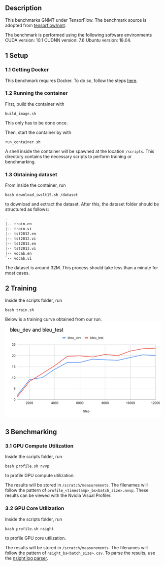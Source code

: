 ## Description
This benchmarks GNMT under TensorFlow. The benchmark source is adopted from [tensorflow/nmt](https://github.com/tensorflow/nmt.git).

The benchmark is performed using the following software environments CUDA version: 10.1 CUDNN version: 7.6 Ubuntu version: 18.04.

## 1 Setup
### 1.1 Getting Docker
This benchmark requires Docker. To do so, follow the steps [here](https://docs.docker.com/engine/install/).

### 1.2 Running the container
First, build the container with 
```
build_image.sh
```
This only has to be done once.

Then, start the container by with
```
run_container.sh
```
A shell inside the container will be spawned at the location `/scripts`. This directory contains the necessary scripts to perform training or benchmarking.

### 1.3 Obtaining dataset
From inside the container, run
```
bash download_iwslt15.sh /dataset
```
to download and extract the dataset. After this, the dataset folder should be structured as follows:
```
.
|-- train.en
|-- train.vi
|-- tst2012.en
|-- tst2012.vi
|-- tst2013.en
|-- tst2013.vi
|-- vocab.en
`-- vocab.vi
```
The dataset is around 32M. This process should take less than a minute for most cases.

## 2 Training
Inside the scripts folder, run
```
bash train.sh
```
Below is a training curve obtained from our run.
![](figures/train_en_vi.png)

## 3 Benchmarking
### 3.1 GPU Compute Utilization
Inside the scripts folder, run
```
bash profile.sh nvvp
```
to profile GPU compute utilization.

The results will be stored in `/scratch/measurements`. The filenames will follow the pattern of `profile_<timestamp>_bs<batch_size>.nvvp`. These results can be viewed with the Nvidia Visual Profiler. 

### 3.2 GPU Core Utilization
Inside the scripts folder, run
```
bash profile.sh nsight
```
to profile GPU core utilization.

The results will be stored in `/scratch/measurements`. The filenames will follow the pattern of `nsight_bs<batch_size>.csv`. To parse the results, use the [nsight log parser](https://github.com/UofT-EcoSystem/DNN-Training-Suite/tree/ybgao-temp/Core-Utilization-Analyzer).

